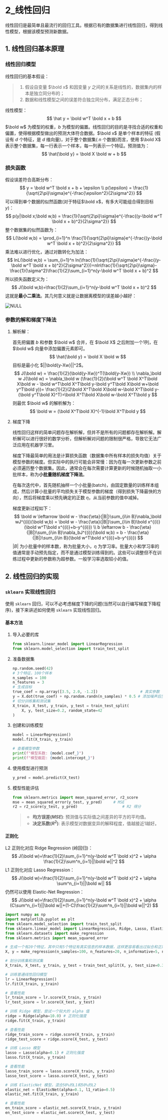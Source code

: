 # 2_线性回归

线性回归是最简单且最流行的回归工具。根据已有的数据集进行线性回归，得到线性模型，根据该模型预测新数据。

## 1. 线性回归基本原理

### 线性回归模型

线性回归的基本假设：

> 1. 假设自变量 $\bold x$ 和因变量 $y$ 之间的关系是线性的，数据集内的样本是独立同分布的；
> 2. 数据和线性模型之间的误差符合独立同分布，满足正态分布；

线性模型：
$$
\hat y = \bold w^T \bold x + b
$$
$\bold w$ 为模型的权重，$b$ 为模型的偏置。线性回归的目的是寻找合适的权重和偏置，使得根据模型做出的预测大体符合数据。$\bold x$ 是单个样本的特征 (假设有 $d$ 个特征，是 $d$ 维向量)，对于整个数据集( $n$ 个数据)而言，使用 $\bold X$ 表示整个数据集，每一行表示一个样本，每一列表示一个特征。预测值为：
$$
\hat{\bold y} = \bold X \bold w + b
$$

### 损失函数

假设误差符合高斯分布：
$$
y = \bold w^T \bold x + b + \epsilon \\
p(\epsilon) = \frac{1}{\sqrt{2\pi}\sigma}e^{-\frac{\epsilon^2}{2\sigma^2}}
$$
可以得到单个数据的似然函数(对于特征$\bold x$，有多大可能组合得到目标 $y$)：
$$
p(y|\bold x;\bold w,b) = \frac{1}{\sqrt{2\pi}\sigma}e^{-\frac{(y-\bold w^T \bold x + b)^2}{2\sigma^2}}
$$
整个数据集的似然函数为：
$$
L(\bold w,b) = \prod_{i=1}^n \frac{1}{\sqrt{2\pi}\sigma}e^{-\frac{(y-\bold w^T \bold x + b)^2}{2\sigma^2}}
$$
乘法难以进行优化，通过对数转化为加法：
$$
lnL(\bold w,b) = \sum_{i=1}^n ln(\frac{1}{\sqrt{2\pi}\sigma}e^{-\frac{(y-\bold w^T \bold x + b)^2}{2\sigma^2}})=nln\frac{1}{\sqrt{2\pi}\sigma}-\frac{1}{\sigma^2}\frac{1}{2}\sum_{i=1}^n(y-\bold w^T \bold x + b)^2
$$
所以损失函数定义为：
$$
J(\bold w,b)=\frac{1}{2}\sum_{i=1}^n(y-\bold w^T \bold x + b)^2
$$
这就是**最小二乘法**。其几何意义就是让数据离模型的误差越小越好：

![NULL](./assets/picture_1.jpg)

### 参数的解和梯度下降法

1. 解析解：

   首先把偏置 $b$ 和参数 $\bold w$ 合并，在 $\bold X$ 之后附加一个1列，在 $\bold w$ 向量中添加偏置元素即可。
   $$
   \hat{\bold y} = \bold X \bold w
   $$
   目标是最小化 $||\bold{y-Xw}||^2$。
   $$
   J(\bold w) = \frac{1}{2}(\bold{y-Xw})^T(\bold{y-Xw}) \\
   \nabla_\bold w J(\bold w) = \nabla_\bold w (\frac{1}{2}(\bold w^T \bold X^T\bold X\bold w - \bold w^T\bold X^T\bold y-\bold y^T\bold X\bold w+\bold y^T\bold y))= \frac{1}{2}(2\bold X^T\bold X\bold w-\bold X^T\bold y-(\bold y^T\bold X)^T)=\bold X^T\bold X\bold w-\bold X^T\bold y
   $$
   则最优 $\bold w$ 的解析解为：
   $$
   \bold w = (\bold X^T\bold X)^{-1}\bold X^T\bold y
   $$

2. 梯度下降

   线性回归这样的简单问题存在解析解，但并不是所有的问题都存在解析解。解析解可以进行很好的数学分析，但解析解对问题的限制很严格，导致它无法广泛应用在机器学习里。

   梯度下降最简单的用法是计算损失函数（数据集中所有样本的损失均值）关于模型参数的梯度。但实际中的执行可能会非常慢：因为在每一次更新参数之前必须遍历整个数据集。因此，通常会在每次需要计算更新的时候随机抽取一小批样本，称为**小批量随机梯度下降法**。
   
   在每次迭代中，首先随机抽样一个小批量(batch)，由固定数量的训练样本组成，然后计算小批量的平均损失关于模型参数的梯度（得到损失下降最快的方向），然后将梯度乘以预先确定的正数 $\eta$，从当前参数的值中减掉。
   
   梯度更新过程如下：
   $$
   \bold w \leftarrow \bold w - \frac{\eta}{|B|}\sum_{i\in B}\nabla_\bold wJ^{(i)}(\bold w,b) = \bold w - \frac{\eta}{|B|}\sum_{i\in B}\bold x^{(i)}(\bold w^T\bold x^{(i)}+b-y^{(i)}) \\
   b \leftarrow b - \frac{\eta}{|B|}\sum_{i\in B}\nabla_bJ^{(i)}(\bold w,b) = b - \frac{\eta}{|B|}\sum_{i\in B}(\bold w^T\bold x^{(i)}+b-y^{(i)})
   $$
   $|B|$ 为小批量中的样本数，称为批量大小，$\eta$ 为学习率。批量大小和学习率的值通常是手动预先指定，而不是通过模型训练得到的。这些可以调整但不在训练过程中更新的参数称为超参数。一般学习率选取较小的值。

## 2. 线性回归的实现

### `sklearn` 实现线性回归

使用 `sklearn` 回归，可以不必考虑梯度下降的问题(当然可以自行编写梯度下降程序)，接下来讲述如何使用 `sklearn` 实现线性回归。

#### 基本方法

1. 导入必要的库

   ```python
   from sklearn.linear_model import LinearRegression
   from sklearn.model_selection import train_test_split
   ```

2. 准备数据集

   ```python
   np.random.seed(42)
   # 3个特征，100个样本
   n_samples = 100
   n_features = 3	
   # 生成目标
   true_coef = np.array([3.5, 2.0, -1.2])					# 真实参数
   y = X.dot(true_coef) + np.random.randn(n_samples) * 0.5 # 添加噪声后生成目标
   # 切分训练集和测试集
   X_train, X_test, y_train, y_test = train_test_split(
       X, y, test_size=0.2, random_state=42
   )
   ```

3. 创建和训练模型

   ```python
   model = LinearRegression()
   model.fit(X_train, y_train)
   
   # 查看模型参数
   print(f"模型系数: {model.coef_}")
   print(f"模型截距: {model.intercept_}")
   ```

4. 使用模型进行预测

   ```python
   y_pred = model.predict(X_test)
   ```

5. 模型性能评估

   ```python
   from sklearn.metrics import mean_squared_error, r2_score
   mse = mean_squared_error(y_test, y_pred)		# MSE
   r2 = r2_score(y_test, y_pred)					# R2 得分
   ```

   > - **均方误差($MSE$)**: 预测值与实际值之间差异的平方的平均值。
   > - **决定系数($R^2$)**: 表示模型对数据变异的解释程度，值越接近1越好。

#### 正则化

L2 正则化对应 Ridge Regression (岭回归)：
$$
J(\bold w)=\frac{1}{2}\sum_{i=1}^n(y-\bold w^T \bold x)^2 + \alpha \frac{1}{2}\sum^n_{i=1}||\bold w||^2
$$
L1 正则化对应 Lasso Regression：
$$
J(\bold w)=\frac{1}{2}\sum_{i=1}^n(y-\bold w^T \bold x)^2 + \alpha \sum^n_{i=1}||\bold w||
$$
仍然可以使用 Elastic-Net Regression：
$$
J(\bold w)=\frac{1}{2}\sum_{i=1}^n(y-\bold w^T \bold x)^2 + \alpha (C\sum^n_{i=1}||\bold w||+(1-C)\frac{1}{2}\sum^n_{i=1}||\bold w||^2)
$$

```python
import numpy as np
import matplotlib.pyplot as plt
from sklearn.model_selection import train_test_split
from sklearn.linear_model import LinearRegression, Ridge, Lasso, ElasticNet
from sklearn.datasets import make_regression
from sklearn.metrics import mean_squared_error

# 生成一个有20个特征，其中只有5个特征有真实信息的样本数据，这样更容易看出过拟合和正则化的效果
X, y = make_regression(n_samples=100, n_features=20, n_informative=5, noise=10, random_state=42)

# 划分训练集和测试集
X_train, X_test, y_train, y_test = train_test_split(X, y, test_size=0.3, random_state=42)

# 训练普通线性回归模型
lr = LinearRegression()
lr.fit(X_train, y_train)

# 查看性能
lr_train_score = lr.score(X_train, y_train)
lr_test_score = lr.score(X_test, y_test)

# 训练 Ridge 模型，尝试一个较大的 alpha 值
ridge = Ridge(alpha=10.0) # 正则化强度
ridge.fit(X_train, y_train)

# 查看性能
ridge_train_score = ridge.score(X_train, y_train)
ridge_test_score = ridge.score(X_test, y_test)

# 训练 Lasso 模型
lasso = Lasso(alpha=0.1) # 正则化强度
lasso.fit(X_train, y_train)

# 查看性能
lasso_train_score = lasso.score(X_train, y_train)
lasso_test_score = lasso.score(X_test, y_test)

# 训练 ElasticNet 模型，混合50%的L1和50%的L2
elastic_net = ElasticNet(alpha=0.1, l1_ratio=0.5)
elastic_net.fit(X_train, y_train)

# 查看性能
en_train_score = elastic_net.score(X_train, y_train)
en_test_score = elastic_net.score(X_test, y_test)
```







 

